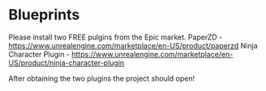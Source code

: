 # Blueprints

Please install two FREE pulgins from the Epic market.
PaperZD - https://www.unrealengine.com/marketplace/en-US/product/paperzd
Ninja Character Plugin - https://www.unrealengine.com/marketplace/en-US/product/ninja-character-plugin

After obtaining the two plugins the project should open!
